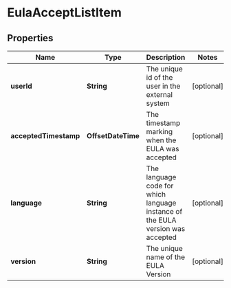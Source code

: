 

# EulaAcceptListItem


## Properties

Name | Type | Description | Notes
------------ | ------------- | ------------- | -------------
**userId** | **String** | The unique id of the user in the external system  |  [optional]
**acceptedTimestamp** | **OffsetDateTime** | The timestamp marking when the EULA was accepted  |  [optional]
**language** | **String** | The language code for which language instance of the EULA version was accepted  |  [optional]
**version** | **String** | The unique name of the EULA Version  |  [optional]



